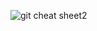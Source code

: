 ![git cheat sheet2](https://user-images.githubusercontent.com/112846174/205428166-7496d596-9124-47ac-8702-687a6d5080ca.jpg)
